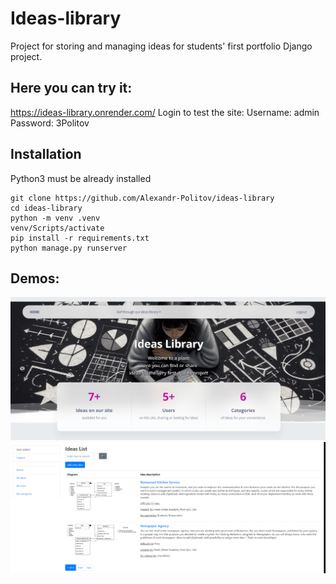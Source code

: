 # Ideas-library

Project for storing and managing ideas for students' first portfolio Django project.

## Here you can try it:
https://ideas-library.onrender.com/
Login to test the site: 
Username: admin
Password: 3Politov

## Installation

Python3 must be already installed

```shell
git clone https://github.com/Alexandr-Politov/ideas-library
cd ideas-library
python -m venv .venv
venv/Scripts/activate
pip install -r requirements.txt
python manage.py runserver
```

## Demos:

![Home page](home_page.png)
![Main content](content.png)